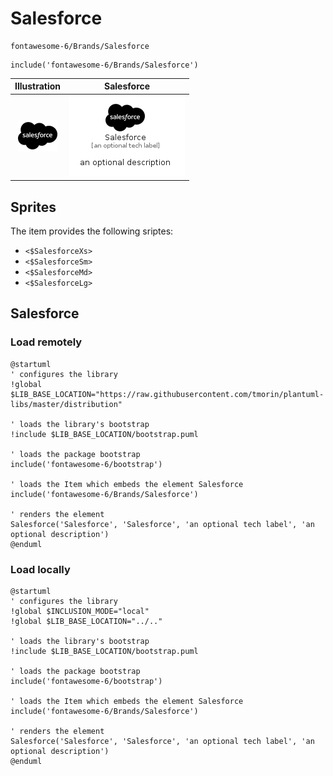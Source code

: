 # Salesforce


```text
fontawesome-6/Brands/Salesforce
```

```text
include('fontawesome-6/Brands/Salesforce')
```



| Illustration | Salesforce |
| :---: | :---: |
| ![illustration for Illustration](../../fontawesome-6/Brands/Salesforce.png) | ![illustration for Salesforce](../../fontawesome-6/Brands/Salesforce.Local.png) |



## Sprites
The item provides the following sriptes:

- `<$SalesforceXs>`
- `<$SalesforceSm>`
- `<$SalesforceMd>`
- `<$SalesforceLg>`





## Salesforce

### Load remotely
```plantuml
@startuml
' configures the library
!global $LIB_BASE_LOCATION="https://raw.githubusercontent.com/tmorin/plantuml-libs/master/distribution"

' loads the library's bootstrap
!include $LIB_BASE_LOCATION/bootstrap.puml

' loads the package bootstrap
include('fontawesome-6/bootstrap')

' loads the Item which embeds the element Salesforce
include('fontawesome-6/Brands/Salesforce')

' renders the element
Salesforce('Salesforce', 'Salesforce', 'an optional tech label', 'an optional description')
@enduml
```

### Load locally
```plantuml
@startuml
' configures the library
!global $INCLUSION_MODE="local"
!global $LIB_BASE_LOCATION="../.."

' loads the library's bootstrap
!include $LIB_BASE_LOCATION/bootstrap.puml

' loads the package bootstrap
include('fontawesome-6/bootstrap')

' loads the Item which embeds the element Salesforce
include('fontawesome-6/Brands/Salesforce')

' renders the element
Salesforce('Salesforce', 'Salesforce', 'an optional tech label', 'an optional description')
@enduml
```

